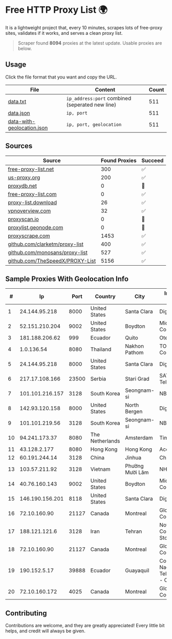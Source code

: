 
# Free HTTP Proxy List 🌍

It is a lightweight project that, every 10 minutes, scrapes lots of free-proxy sites, validates if it works, and serves a clean proxy list.


> Scraper found **8094** proxies at the latest update. Usable proxies are below.

## Usage

Click the file format that you want and copy the URL.


|File|Content|Count|
|----|-------|-----|
|[data.txt](https://raw.githubusercontent.com/themiralay/Proxy-List-World/master/data.txt)|`ip_address:port` combined (seperated new line)|511|
|[data.json](https://raw.githubusercontent.com/themiralay/Proxy-List-World/master/data.json)|`ip, port`|511|
|[data-with-geolocation.json](https://raw.githubusercontent.com/themiralay/Proxy-List-World/master/data-with-geolocation.json)|`ip, port, geolocation`|511|

## Sources

|Source|Found Proxies|Succeed|
|------|-------------|-------|
|[free-proxy-list.net](https://free-proxy-list.net)|300|✅|
|[us-proxy.org](https://www.us-proxy.org)|200|✅|
|[proxydb.net](http://proxydb.net)|0|🚫|
|[free-proxy-list.com](https://free-proxy-list.com/?page=&port=&type%5B%5D=http&type%5B%5D=https&up_time=0&search=Search)|0|✅|
|[proxy-list.download](https://www.proxy-list.download/HTTP)|26|✅|
|[vpnoverview.com](https://vpnoverview.com/privacy/anonymous-browsing/free-proxy-servers)|32|✅|
|[proxyscan.io](https://www.proxyscan.io)|0|🚫|
|[proxylist.geonode.com](https://proxylist.geonode.com/api/proxy-list?limit=300&page=1&sort_by=lastChecked&sort_type=desc&protocols=http,https)|0|🚫|
|[proxyscrape.com](https://api.proxyscrape.com/v2/?request=displayproxies&protocol=http&timeout=10000&country=all&ssl=all&anonymity=all)|1453|✅|
|[github.com/clarketm/proxy-list](https://raw.githubusercontent.com/clarketm/proxy-list/master/proxy-list-raw.txt)|400|✅|
|[github.com/monosans/proxy-list](https://raw.githubusercontent.com/monosans/proxy-list/main/proxies/http.txt)|527|✅|
|[github.com/TheSpeedX/PROXY-List](https://raw.githubusercontent.com/TheSpeedX/PROXY-List/master/http.txt)|5156|✅|


## Sample Proxies With Geolocation Info

|#|Ip|Port|Country|City|Internet Service Provider|
|-|--|----|-------|----|-------------------------|
|1|24.144.95.218|8000|United States|Santa Clara|DigitalOcean, LLC|
|2|52.151.210.204|9002|United States|Boydton|Microsoft Corporation|
|3|181.188.206.62|999|Ecuador|Quito|Otecel S.A|
|4|1.0.136.54|8080|Thailand|Nakhon Pathom|TOT Public Company Limited|
|5|24.144.95.218|8000|United States|Santa Clara|DigitalOcean, LLC|
|6|217.17.108.166|23500|Serbia|Stari Grad|SAT-TRAKT Telecommunications|
|7|101.101.216.157|3128|South Korea|Seongnam-si|NBP|
|8|142.93.120.158|8000|United States|North Bergen|DigitalOcean, LLC|
|9|101.101.219.56|3128|South Korea|Seongnam-si|NBP|
|10|94.241.173.37|8080|The Netherlands|Amsterdam|TimeWeb Ltd.|
|11|43.128.2.177|8080|Hong Kong|Hong Kong|Aceville Pte.ltd|
|12|60.191.244.14|3128|China|Jinhua|Chinanet|
|13|103.57.211.92|3128|Vietnam|Phường Mười Lăm|NHANHOA|
|14|40.76.160.143|9002|United States|Boydton|Microsoft Corporation|
|15|146.190.156.201|8118|United States|Santa Clara|DigitalOcean, LLC|
|16|72.10.160.90|21127|Canada|Montreal|GloboTech Communications|
|17|188.121.121.6|3128|Iran|Tehran|Noyan Abr Arvan Co. ( Private Joint Stock)|
|18|72.10.160.90|21127|Canada|Montreal|GloboTech Communications|
|19|190.152.5.17|39888|Ecuador|Guayaquil|Corporacion Nacional De Telecomunicaciones - CNT EP|
|20|72.10.160.172|4025|Canada|Montreal|GloboTech Communications|



## Contributing

Contributions are welcome, and they are greatly appreciated! Every
little bit helps, and credit will always be given.

